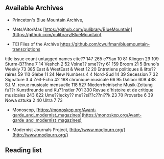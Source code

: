 ## Available Archives

- Princeton's Blue Mountain Archive, 

- Mets/Alto/Mas
[https://github.com/pulibrary/BlueMountain](https://github.com/pulibrary/BlueMountain)

- TEI Files of the Archive
https://github.com/cwulfman/bluemountain-transcriptions


title	issue count	untagged names
cite??	147	265
e??lan	10	81
Klingen	29	109
Sturm-B??hne	7	14
Veshch	2	52
Volne?? sme??ry	61	159
Broom	21	5
Bruno's Weekly	73	385
East & WestEast & West	12	20
Entretiens politiques & litte??raires	59	110
Glebe	11	24
New Numbers	4	4
Nord-Sud	14	39
Secession	7	32
Signature	3	4
Zeit-Echo	42	198
chronique musicale	66	95
Dalibor	608	438
S.I.M. revue musicale mensuelle	118	527
Niederrheinische Musik-Zeitung fu??r Kunstfreunde und Ku??nstler	701	330
Revue d'histoire et de critique musicales	243	622
Ume??lecky?? me??si??c??ni??k	23	70
Proverbe	6	39
Nowa sztuka	2	40
Ultra	7	73

- Monoscop,
  [https://monoskop.org/Avant-garde_and_modernist_magazines](https://monoskop.org/Avant-garde_and_modernist_magazines)

- Modernist Journals Project,
[http://www.modjourn.org/](http://www.modjourn.org/)

## Reading list
